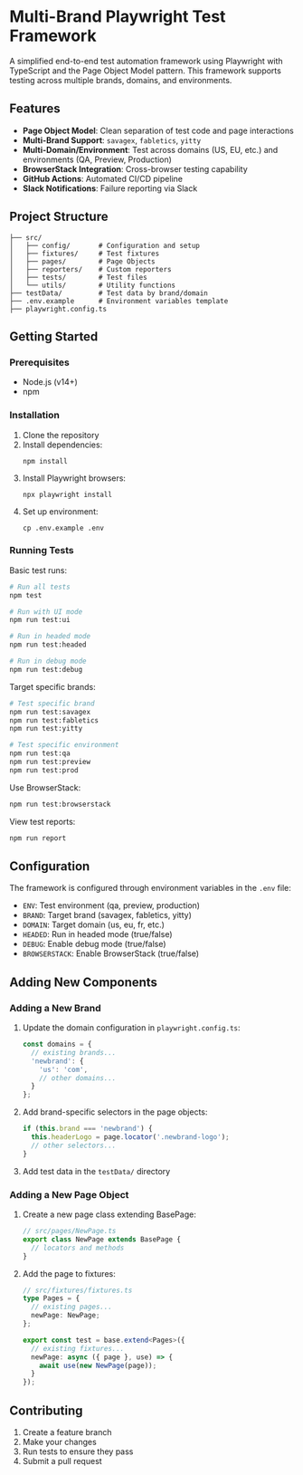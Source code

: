 # Multi-Brand Playwright Test Framework

A simplified end-to-end test automation framework using Playwright with TypeScript and the Page Object Model pattern. This framework supports testing across multiple brands, domains, and environments.

## Features

- **Page Object Model**: Clean separation of test code and page interactions
- **Multi-Brand Support**: `savagex`, `fabletics`, `yitty`
- **Multi-Domain/Environment**: Test across domains (US, EU, etc.) and environments (QA, Preview, Production)
- **BrowserStack Integration**: Cross-browser testing capability
- **GitHub Actions**: Automated CI/CD pipeline
- **Slack Notifications**: Failure reporting via Slack

## Project Structure

```
├── src/
│   ├── config/       # Configuration and setup
│   ├── fixtures/     # Test fixtures
│   ├── pages/        # Page Objects
│   ├── reporters/    # Custom reporters
│   ├── tests/        # Test files
│   └── utils/        # Utility functions
├── testData/         # Test data by brand/domain
├── .env.example      # Environment variables template
├── playwright.config.ts
```

## Getting Started

### Prerequisites

- Node.js (v14+)
- npm

### Installation

1. Clone the repository
2. Install dependencies:
   ```
   npm install
   ```
3. Install Playwright browsers:
   ```
   npx playwright install
   ```
4. Set up environment:
   ```
   cp .env.example .env
   ```

### Running Tests

Basic test runs:
```bash
# Run all tests
npm test

# Run with UI mode
npm run test:ui

# Run in headed mode
npm run test:headed

# Run in debug mode
npm run test:debug
```

Target specific brands:
```bash
# Test specific brand
npm run test:savagex
npm run test:fabletics
npm run test:yitty

# Test specific environment
npm run test:qa
npm run test:preview
npm run test:prod
```

Use BrowserStack:
```bash
npm run test:browserstack
```

View test reports:
```bash
npm run report
```

## Configuration

The framework is configured through environment variables in the `.env` file:

- `ENV`: Test environment (qa, preview, production)
- `BRAND`: Target brand (savagex, fabletics, yitty)
- `DOMAIN`: Target domain (us, eu, fr, etc.)
- `HEADED`: Run in headed mode (true/false)
- `DEBUG`: Enable debug mode (true/false)
- `BROWSERSTACK`: Enable BrowserStack (true/false)

## Adding New Components

### Adding a New Brand

1. Update the domain configuration in `playwright.config.ts`:
   ```typescript
   const domains = {
     // existing brands...
     'newbrand': {
       'us': 'com',
       // other domains...
     }
   };
   ```

2. Add brand-specific selectors in the page objects:
   ```typescript
   if (this.brand === 'newbrand') {
     this.headerLogo = page.locator('.newbrand-logo');
     // other selectors...
   }
   ```

3. Add test data in the `testData/` directory

### Adding a New Page Object

1. Create a new page class extending BasePage:
   ```typescript
   // src/pages/NewPage.ts
   export class NewPage extends BasePage {
     // locators and methods
   }
   ```

2. Add the page to fixtures:
   ```typescript
   // src/fixtures/fixtures.ts
   type Pages = {
     // existing pages...
     newPage: NewPage;
   };

   export const test = base.extend<Pages>({
     // existing fixtures...
     newPage: async ({ page }, use) => {
       await use(new NewPage(page));
     }
   });
   ```

## Contributing

1. Create a feature branch
2. Make your changes
3. Run tests to ensure they pass
4. Submit a pull request 